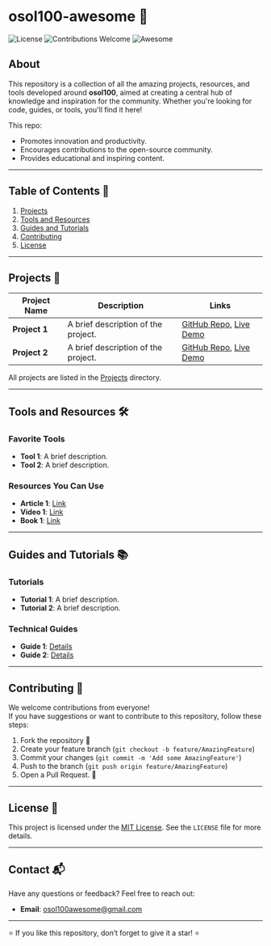 # osol100-awesome 🌟

![License](https://img.shields.io/github/license/osol100/osol100-awesome)
![Contributions Welcome](https://img.shields.io/badge/contributions-welcome-brightgreen.svg)
![Awesome](https://awesome.re/badge.svg)

## About

This repository is a collection of all the amazing projects, resources, and tools developed around **osol100**, aimed at creating a central hub of knowledge and inspiration for the community. Whether you're looking for code, guides, or tools, you'll find it here!

This repo:
- Promotes innovation and productivity.
- Encourages contributions to the open-source community.
- Provides educational and inspiring content.

---

## Table of Contents 📖

1. [Projects](#projects)
2. [Tools and Resources](#tools-and-resources)
3. [Guides and Tutorials](#guides-and-tutorials)
4. [Contributing](#contributing)
5. [License](#license)

---

## Projects 🚀

| Project Name         | Description                                   | Links                             |
|----------------------|-----------------------------------------------|-----------------------------------|
| **Project 1**        | A brief description of the project.           | [GitHub Repo](#), [Live Demo](#) |
| **Project 2**        | A brief description of the project.           | [GitHub Repo](#), [Live Demo](#) |

All projects are listed in the [Projects](projects/) directory.

---

## Tools and Resources 🛠️

### Favorite Tools
- **Tool 1**: A brief description.  
- **Tool 2**: A brief description.

### Resources You Can Use
- **Article 1**: [Link](#)
- **Video 1**: [Link](#)
- **Book 1**: [Link](#)

---

## Guides and Tutorials 📚

### Tutorials
- **Tutorial 1**: A brief description.  
- **Tutorial 2**: A brief description.

### Technical Guides
- **Guide 1**: [Details](#)
- **Guide 2**: [Details](#)

---

## Contributing 🤝

We welcome contributions from everyone!  
If you have suggestions or want to contribute to this repository, follow these steps:

1. Fork the repository 🍴
2. Create your feature branch (`git checkout -b feature/AmazingFeature`)  
3. Commit your changes (`git commit -m 'Add some AmazingFeature'`)  
4. Push to the branch (`git push origin feature/AmazingFeature`)  
5. Open a Pull Request. 🚀

---

## License 📝

This project is licensed under the [MIT License](LICENSE). See the `LICENSE` file for more details.

---

## Contact 📬

Have any questions or feedback? Feel free to reach out:  
- **Email**: [osol100awesome@gmail.com](mailto:osol100@example.com)

---

⭐ If you like this repository, don’t forget to give it a star! ⭐
